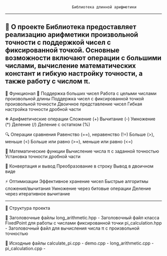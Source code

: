                                   Библиотека длинной арифметики

--------------------------------------------------------------------------------------------
📌 О проекте
Библиотека предоставляет реализацию арифметики произвольной точности с поддержкой чисел с фиксированной точкой. Основные возможности включают операции с большими числами, вычисление математических констант и гибкую настройку точности, а также работу с числом π.
--------------------------------------------------------------------------------------------

🚀 Функционал
🔢 Поддержка больших чисел
Работа с целыми числами произвольной длины
Поддержка чисел с фиксированной точкой произвольной точности
Двоичное представление чисел
Гибкая настройка точности дробной части

➕ Арифметические операции
Сложение (+)
Вычитание (-)
Умножение (*)
Деление (/)
Деление с остатком (%)

🔍 Операции сравнения
Равенство (==), неравенство (!=)
Больше (>), меньше (<)
Больше или равно (>=), меньше или равно (<=)

🧮 Математические функции
Вычисление числа π с заданной точностью
Установка точности дробной части

🔄 Конвертация и вывод
Преобразование в строку
Вывод в двоичном виде

⚡ Оптимизации
Эффективное хранение чисел
Быстрые алгоритмы сложения/вычитания
Умножение через битовые операции
Деление через итеративное вычитание

------------------------------------
📂 Структура проекта

📄 Заголовочные файлы
long_arithmetic.hpp - Заголовочный файл класса FixedPoint для работы с числами фиксированной точки
pi_calculation.hpp - Заголовочный файл для вычисления числа π с произвольной точностью

📝 Исходные файлы
calculate_pi.cpp - 
demo.cpp - 
long_arithmetic.cpp - 
pi_calculation.cpp - 
